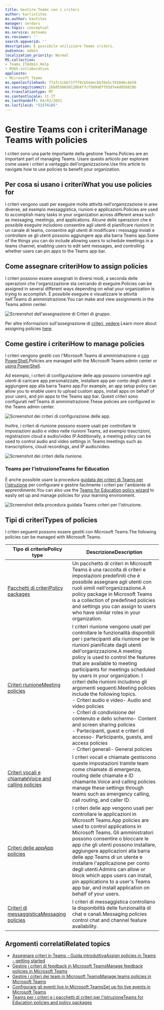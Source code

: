 ```yaml
---
title: Gestire Teams con i criteri
author: karlistites
ms.author: kastites
manager: serdars
ms.topic: conceptual
ms.service: msteams
ms.reviewer: ''
search.appverid: ''
description: È possibile utilizzare Teams criteri.
audience: admin
localization_priority: Normal
MS.collection:
- Teams_ITAdmin_Help
- M365-collaboration
appliesto:
- Microsoft Teams
ms.openlocfilehash: 77afc1cbb71fff9cb54decbbf6e5cfd10d6c4e59
ms.sourcegitcommit: 2bb8556650120b4f7cf509d8ff93d7e4d058829b
ms.translationtype: MT
ms.contentlocale: it-IT
ms.lasthandoff: 04/02/2021
ms.locfileid: "51574185"
---
```

# <a name="manage-teams-with-policies"></a><span data-ttu-id="2e2c3-103">Gestire Teams con i criteri</span><span class="sxs-lookup"><span data-stu-id="2e2c3-103">Manage Teams with policies</span></span>

<span data-ttu-id="2e2c3-104">I criteri sono una parte importante della gestione Teams.</span><span class="sxs-lookup"><span data-stu-id="2e2c3-104">Policies are an important part of managing Teams.</span></span> <span data-ttu-id="2e2c3-105">Usare questo articolo per esplorare come usare i criteri a vantaggio dell'organizzazione.</span><span class="sxs-lookup"><span data-stu-id="2e2c3-105">Use this article to navigate how to use policies to benefit your organization.</span></span>

## <a name="what-you-use-policies-for"></a><span data-ttu-id="2e2c3-106">Per cosa si usano i criteri</span><span class="sxs-lookup"><span data-stu-id="2e2c3-106">What you use policies for</span></span>

<span data-ttu-id="2e2c3-107">I criteri vengono usati per eseguire molte attività nell'organizzazione in aree diverse, ad esempio messaggistica, riunioni e applicazioni.</span><span class="sxs-lookup"><span data-stu-id="2e2c3-107">Policies are used to accomplish many tasks in your organization across different areas such as messaging, meetings, and applications.</span></span> <span data-ttu-id="2e2c3-108">Alcune delle operazioni che è possibile eseguire includono consentire agli utenti di pianificare riunioni in un canale di teams, consentire agli utenti di modificare i messaggi inviati e controllare se gli utenti possono aggiungere app alla barra Teams app.</span><span class="sxs-lookup"><span data-stu-id="2e2c3-108">Some of the things you can do include allowing users to schedule meetings in a teams channel, enabling users to edit sent messages, and controlling whether users can pin apps to the Teams app bar.</span></span>

## <a name="how-to-assign-policies"></a><span data-ttu-id="2e2c3-109">Come assegnare criteri</span><span class="sxs-lookup"><span data-stu-id="2e2c3-109">How to assign policies</span></span>

<span data-ttu-id="2e2c3-110">I criteri possono essere assegnati in diversi modi, a seconda delle operazioni che l'organizzazione sta cercando di eseguire.</span><span class="sxs-lookup"><span data-stu-id="2e2c3-110">Policies can be assigned in several different ways depending on what your organization is trying to accomplish.</span></span> <span data-ttu-id="2e2c3-111">È possibile eseguire e visualizzare le attività nell'Teams di amministrazione.</span><span class="sxs-lookup"><span data-stu-id="2e2c3-111">You can make and view assignments in the Teams admin center.</span></span>

![Screenshot dell'assegnazione di Criteri di gruppo.](media/group-policy-assignment.png)

<span data-ttu-id="2e2c3-113">Per altre informazioni sull'assegnazione di [criteri, vedere](policy-assignment-overview.md).</span><span class="sxs-lookup"><span data-stu-id="2e2c3-113">Learn more about assigning policies [here](policy-assignment-overview.md).</span></span>

## <a name="how-to-manage-policies"></a><span data-ttu-id="2e2c3-114">Come gestire i criteri</span><span class="sxs-lookup"><span data-stu-id="2e2c3-114">How to manage policies</span></span>

<span data-ttu-id="2e2c3-115">I criteri vengono gestiti con l'Microsoft Teams di amministrazione o [con PowerShell.](./teams-powershell-managing-teams.md#manage-policies-via-powershell)</span><span class="sxs-lookup"><span data-stu-id="2e2c3-115">Policies are managed with the Microsoft Teams admin center or [using PowerShell](./teams-powershell-managing-teams.md#manage-policies-via-powershell).</span></span>

<span data-ttu-id="2e2c3-116">Ad esempio, i criteri di configurazione delle app possono consentire agli utenti di caricare app personalizzate, installare app per conto degli utenti e aggiungere app alla barra Teams app.</span><span class="sxs-lookup"><span data-stu-id="2e2c3-116">For example, an app setup policy can allow you to enable users to upload custom apps, install apps on behalf of your users, and pin apps to the Teams app bar.</span></span> <span data-ttu-id="2e2c3-117">Questi criteri sono configurati nell'Teams di amministrazione.</span><span class="sxs-lookup"><span data-stu-id="2e2c3-117">These policies are configured in the Teams admin center.</span></span>

![Screenshot dei criteri di configurazione delle app.](media/app-setup-policy.png)

<span data-ttu-id="2e2c3-119">Inoltre, i criteri di riunione possono essere usati per controllare le impostazioni audio e video nelle riunioni Teams, ad esempio trascrizioni, registrazioni cloud e audio/video IP.</span><span class="sxs-lookup"><span data-stu-id="2e2c3-119">Additionally, a meeting policy can be used to control audio and video settings in Teams meetings such as transcriptions, cloud recordings, and IP audio/video.</span></span>

![Screenshot dei criteri della riunione.](media/engineering-meeting-policy.png)

### <a name="teams-for-education"></a><span data-ttu-id="2e2c3-121">Teams per l'istruzione</span><span class="sxs-lookup"><span data-stu-id="2e2c3-121">Teams for Education</span></span>

<span data-ttu-id="2e2c3-122">È anche possibile usare la procedura [guidata dei criteri di Teams per l'istruzione](easy-policy-setup-edu.md) per configurare e gestire facilmente i criteri per l'ambiente di apprendimento.</span><span class="sxs-lookup"><span data-stu-id="2e2c3-122">You can also use the [Teams for Education policy wizard](easy-policy-setup-edu.md) to easily set up and manage policies for your learning environment.</span></span>

![Screenshot della procedura guidata Teams criteri per l'istruzione.](media/easy-policy-setup-quick-setup.png)

## <a name="types-of-policies"></a><span data-ttu-id="2e2c3-124">Tipi di criteri</span><span class="sxs-lookup"><span data-stu-id="2e2c3-124">Types of policies</span></span>

<span data-ttu-id="2e2c3-125">I criteri seguenti possono essere gestiti con Microsoft Teams.</span><span class="sxs-lookup"><span data-stu-id="2e2c3-125">The following policies can be managed with Microsoft Teams.</span></span>

<span data-ttu-id="2e2c3-126">Tipo di criterio</span><span class="sxs-lookup"><span data-stu-id="2e2c3-126">Policy type</span></span> | <span data-ttu-id="2e2c3-127">Descrizione</span><span class="sxs-lookup"><span data-stu-id="2e2c3-127">Description</span></span>
------------|------------
[<span data-ttu-id="2e2c3-128">Pacchetti di criteri</span><span class="sxs-lookup"><span data-stu-id="2e2c3-128">Policy packages</span></span>](manage-policy-packages.md) | <span data-ttu-id="2e2c3-129">Un pacchetto di criteri in Microsoft Teams è una raccolta di criteri e impostazioni predefiniti che è possibile assegnare agli utenti con ruoli simili nell'organizzazione.</span><span class="sxs-lookup"><span data-stu-id="2e2c3-129">A policy package in Microsoft Teams is a collection of predefined policies and settings you can assign to users who have similar roles in your organization.</span></span>
[<span data-ttu-id="2e2c3-130">Criteri riunione</span><span class="sxs-lookup"><span data-stu-id="2e2c3-130">Meeting policies</span></span>](meeting-policies-in-teams.md) | <span data-ttu-id="2e2c3-131">I criteri riunione vengono usati per controllare le funzionalità disponibili per i partecipanti alla riunione per le riunioni pianificate dagli utenti dell'organizzazione.</span><span class="sxs-lookup"><span data-stu-id="2e2c3-131">A meeting policy is used to control the features that are available to meeting participants for meetings scheduled by users in your organization.</span></span> <span data-ttu-id="2e2c3-132">I criteri delle riunioni includono gli argomenti seguenti.</span><span class="sxs-lookup"><span data-stu-id="2e2c3-132">Meeting policies include the following topics.</span></span><br> <span data-ttu-id="2e2c3-133">- Criteri audio e video</span><span class="sxs-lookup"><span data-stu-id="2e2c3-133">- Audio and video policies</span></span><br> <span data-ttu-id="2e2c3-134">- Criteri di condivisione del contenuto e dello schermo</span><span class="sxs-lookup"><span data-stu-id="2e2c3-134">- Content and screen sharing policies</span></span><br> <span data-ttu-id="2e2c3-135">- Partecipanti, guest e criteri di accesso</span><span class="sxs-lookup"><span data-stu-id="2e2c3-135">- Participants, guests, and access policies</span></span><br> <span data-ttu-id="2e2c3-136">- Criteri generali</span><span class="sxs-lookup"><span data-stu-id="2e2c3-136">- General policies</span></span>
[<span data-ttu-id="2e2c3-137">Criteri vocali e chiamate</span><span class="sxs-lookup"><span data-stu-id="2e2c3-137">Voice and calling policies</span></span>](voice-and-calling-policies.md)| <span data-ttu-id="2e2c3-138">I criteri vocali e chiamate gestiscono queste impostazioni tramite team come chiamate di emergenza, routing delle chiamate e ID chiamante.</span><span class="sxs-lookup"><span data-stu-id="2e2c3-138">Voice and calling policies manage these settings through teams such as emergency calling, call routing, and caller ID.</span></span>
[<span data-ttu-id="2e2c3-139">Criteri delle app</span><span class="sxs-lookup"><span data-stu-id="2e2c3-139">App policies</span></span>](app-policies.md)| <span data-ttu-id="2e2c3-140">I criteri delle app vengono usati per controllare le applicazioni in Microsoft Teams.</span><span class="sxs-lookup"><span data-stu-id="2e2c3-140">App policies are used to control applications in Microsoft Teams.</span></span> <span data-ttu-id="2e2c3-141">Gli amministratori possono consentire o bloccare le app che gli utenti possono installare, aggiungere applicazioni alla barra delle app Teams di un utente e installare l'applicazione per conto degli utenti.</span><span class="sxs-lookup"><span data-stu-id="2e2c3-141">Admins can allow or block which apps users can install, pin applications to a user's Teams app bar, and install application on behalf of your users.</span></span>
[<span data-ttu-id="2e2c3-142">Criteri di messaggistica</span><span class="sxs-lookup"><span data-stu-id="2e2c3-142">Messaging policies</span></span>](messaging-policies-in-teams.md)| <span data-ttu-id="2e2c3-143">I criteri di messaggistica controllano la disponibilità delle funzionalità di chat e canali.</span><span class="sxs-lookup"><span data-stu-id="2e2c3-143">Messaging policies control chat and channel feature availability.</span></span>

## <a name="related-topics"></a><span data-ttu-id="2e2c3-144">Argomenti correlati</span><span class="sxs-lookup"><span data-stu-id="2e2c3-144">Related topics</span></span>

* [<span data-ttu-id="2e2c3-145">Assegnare criteri in Teams - Guida introduttiva</span><span class="sxs-lookup"><span data-stu-id="2e2c3-145">Assign policies in Teams - getting started</span></span>](policy-assignment-overview.md)
* [<span data-ttu-id="2e2c3-146">Gestire i criteri di feedback in Microsoft Teams</span><span class="sxs-lookup"><span data-stu-id="2e2c3-146">Manage feedback policies in Microsoft Teams</span></span>](manage-feedback-policies-in-teams.md)
* [<span data-ttu-id="2e2c3-147">Gestire i criteri dei team in Microsoft Teams</span><span class="sxs-lookup"><span data-stu-id="2e2c3-147">Manage teams policies in Microsoft Teams</span></span>](teams-policies.md)
* [<span data-ttu-id="2e2c3-148">Configurare gli eventi live in Microsoft Teams</span><span class="sxs-lookup"><span data-stu-id="2e2c3-148">Set up for live events in Microsoft Teams</span></span>](teams-live-events/set-up-for-teams-live-events.md)
* [<span data-ttu-id="2e2c3-149">Teams per i criteri e i pacchetti di criteri per l'istruzione</span><span class="sxs-lookup"><span data-stu-id="2e2c3-149">Teams for Education policies and policy packages</span></span>](policy-packages-edu.md)